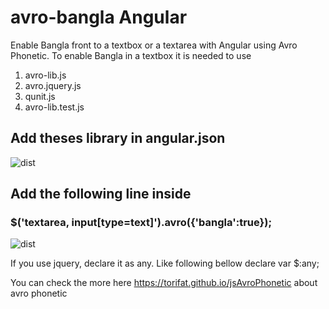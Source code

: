 # avro-bangla Angular
Enable Bangla front to a textbox or a textarea with Angular using Avro Phonetic.  To enable Bangla in a textbox it is needed to use 

1.  avro-lib.js
2.	avro.jquery.js
3.	qunit.js
4.	avro-lib.test.js 

## Add theses library in angular.json
![dist](https://github.com/sourcecode71/images/blob/master/avro-library-add.png)

## Add the following line inside 
### $('textarea, input[type=text]').avro({'bangla':true});

![dist](https://github.com/sourcecode71/images/blob/master/avro-enable.png)

If you use jquery, declare it as any. Like following bellow 
declare  var $:any;

You can check the more here https://torifat.github.io/jsAvroPhonetic about avro phonetic
